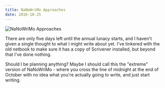 ```yaml
---
title: NaNoWriMo Approaches
date: 2016-10-25
---
```


![NaNoWriMo Approaches](https://source.unsplash.com/npxXWgQ33ZQ/1600x900)

There are only five days left until the annual lunacy starts, and I haven't given a single thought to what I might write about yet. I've tinkered with the old netbook to make sure it has a copy of Scrivener installed, but beyond that I've done nothing.

Should I be planning anything? Maybe I should call this the "extreme" version of NaNoWriMo - where you cross the line of midnight at the end of October with no idea what you're actually going to write, and just start writing.